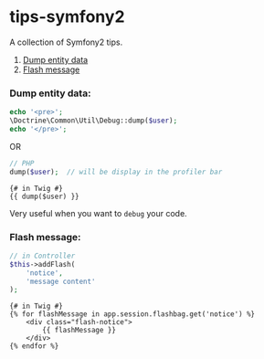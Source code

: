 # tips-symfony2

A collection of Symfony2 tips.

1. [Dump entity data](#dump-entity-data)
2. [Flash message](#flash-message)

### Dump entity data:

```php
echo '<pre>'; 
\Doctrine\Common\Util\Debug::dump($user); 
echo '</pre>';
```

OR

```php
// PHP
dump($user);  // will be display in the profiler bar
```

```twig
{# in Twig #}
{{ dump($user) }} 
```

Very useful when you want to `debug` your code.

### Flash message:

```php
// in Controller
$this->addFlash(
    'notice',
    'message content'
);
```

``` twig
{# in Twig #}
{% for flashMessage in app.session.flashbag.get('notice') %}
    <div class="flash-notice">
        {{ flashMessage }}
    </div>
{% endfor %}
```
